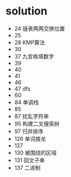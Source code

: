 # solution
- 24 链表两两交换位置
- 25 
- 28 KMP算法
- 30
- 37 九宫格填数字
- 39
- 40
- 41 
- 46
- 47 dfs
- 60 
- 84 单调栈
- 85
- 87 扰乱字符串
- 95 构建二叉搜索树
- 97 归并排序
- 126 单词接龙
- 127 
- 130 被围绕的区域
- 131 回文子串
- 137 二进制